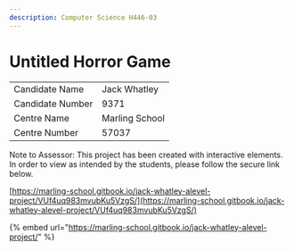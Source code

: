 ```yaml
---
description: Computer Science H446-03
---
```


# Untitled Horror Game

|                  |                |
| ---------------- | -------------- |
| Candidate Name   | Jack Whatley   |
| Candidate Number | 9371           |
| Centre Name      | Marling School |
| Centre Number    | 57037          |

Note to Assessor: This project has been created with interactive elements. In order to view as intended by the students, please follow the secure link below.

[https://marling-school.gitbook.io/jack-whatley-alevel-project/VUf4uq983mvubKu5VzgS/](https://marling-school.gitbook.io/jack-whatley-alevel-project/VUf4uq983mvubKu5VzgS/)

{% embed url="https://marling-school.gitbook.io/jack-whatley-alevel-project/" %}
